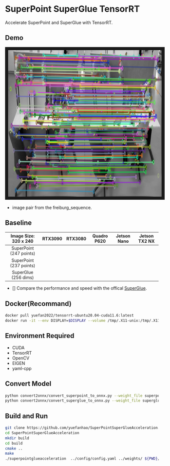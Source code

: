 # SuperPoint SuperGlue TensorRT
Accelerate SuperPoint and SuperGlue with TensorRT.

## Demo
<img src="image/match_image.png" width = "1280" height = "480"  alt="match_image" border="10" />

* image pair from the freiburg_sequence.

## Baseline

| Image Size: 320 x 240  | RTX3090 | RTX3080 | Quadro P620 | Jetson Nano | Jetson TX2 NX |  
|:----------------------:|:-------:|:-------:|:-----------:|:-----------:|:-------------:|
| SuperPoint (247 points)|         |         |             |             |               |
| SuperPoint (237 points)|         |         |             |             |               |
| SuperGlue (256 dims)   |         |         |             |             |               |


- [] Compare the performance and speed with the offical [SuperGlue](https://github.com/magicleap/SuperGluePretrainedNetwork).

## Docker(Recommand)
```bash
docker pull yuefan2022/tensorrt-ubuntu20.04-cuda11.6:latest
docker run -it --env DISPLAY=$DISPLAY --volume /tmp/.X11-unix:/tmp/.X11-unix --privileged --runtime nvidia --gpus all --volume ${PWD}:/workspace --workdir /workspace --name tensorrt yuefan2022/tensorrt-ubuntu20.04-cuda11.6:latest /bin/bash
```

## Environment Required
* CUDA
* TensorRT
* OpenCV
* EIGEN
* yaml-cpp
## Convert Model
```bash
python convert2onnx/convert_superpoint_to_onnx.py --weight_file superpoint_pth_file_path --output_dir superpoint_onnx_file_dir
python convert2onnx/convert_superglue_to_onnx.py --weight_file superglue_pth_file_path --output_dir superglue_onnx_file_dir
```

## Build and Run
```bash
git clone https://github.com/yuefanhao/SuperPointSuperGlueAcceleration.git
cd SuperPointSuperGlueAcceleration
mkdir build
cd build
cmake ..
make
./superpointglueacceleration  ../config/config.yaml ../weights/ ${PWD}/../image/image0.png ${PWD}/../image/image1.png
```
